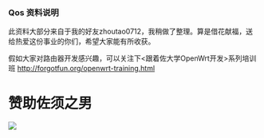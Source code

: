 ### Qos 资料说明

此资料大部分来自于我的好友zhoutao0712，我稍做了整理。算是借花献福，送给热爱这份事业的你们，希望大家能有所收获。

假如大家对路由器开发感兴趣，可以关注下<跟着佐大学OpenWrt开发>系列培训班  http://forgotfun.org/openwrt-training.html

# 赞助佐须之男

![](http://forgotfun.org/zb_users/upload/2019/02/201902131550034647280220.png)